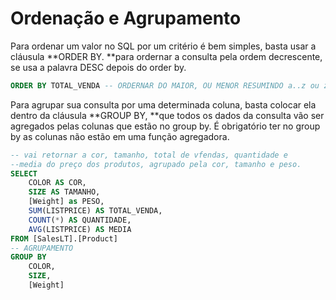 # Ordenação e Agrupamento

Para ordenar um valor no SQL por um critério é bem simples, basta usar a cláusula **ORDER BY. **para ordernar a consulta pela ordem decrescente, se usa a palavra DESC depois do order by.

```sql
ORDER BY TOTAL_VENDA -- ORDERNAR DO MAIOR, OU MENOR RESUMINDO a..z ou z..a
```

Para agrupar sua consulta por uma determinada coluna, basta colocar ela dentro da cláusula **GROUP BY, **que todos os dados da consulta vão ser agregados pelas colunas que estão no group by. É obrigatório ter no group by as colunas não estão em uma função agregadora.

```sql
-- vai retornar a cor, tamanho, total de vfendas, quantidade e 
--media do preço dos produtos, agrupado pela cor, tamanho e peso.
SELECT 
    COLOR AS COR,
    SIZE AS TAMANHO,
    [Weight] as PESO,
    SUM(LISTPRICE) AS TOTAL_VENDA,
    COUNT(*) AS QUANTIDADE,
    AVG(LISTPRICE) AS MEDIA
FROM [SalesLT].[Product]
-- AGRUPAMENTO
GROUP BY
    COLOR,
    SIZE,
    [Weight]
```
